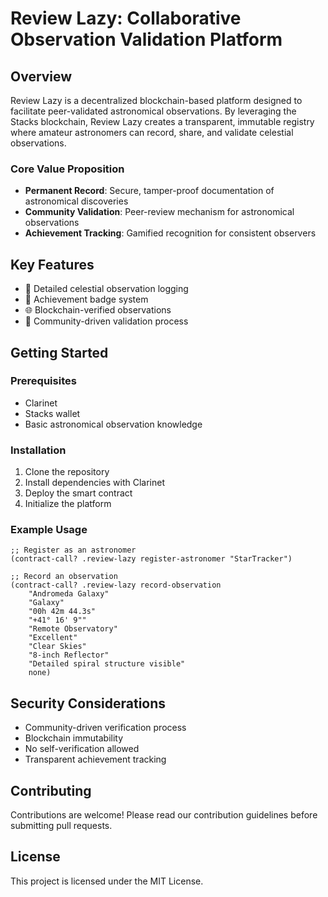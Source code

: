 # Review Lazy: Collaborative Observation Validation Platform

## Overview

Review Lazy is a decentralized blockchain-based platform designed to facilitate peer-validated astronomical observations. By leveraging the Stacks blockchain, Review Lazy creates a transparent, immutable registry where amateur astronomers can record, share, and validate celestial observations.

### Core Value Proposition

- **Permanent Record**: Secure, tamper-proof documentation of astronomical discoveries
- **Community Validation**: Peer-review mechanism for astronomical observations
- **Achievement Tracking**: Gamified recognition for consistent observers

## Key Features

- 📡 Detailed celestial observation logging
- 🏅 Achievement badge system
- 🌐 Blockchain-verified observations
- 👥 Community-driven validation process

## Getting Started

### Prerequisites

- Clarinet
- Stacks wallet
- Basic astronomical observation knowledge

### Installation

1. Clone the repository
2. Install dependencies with Clarinet
3. Deploy the smart contract
4. Initialize the platform

### Example Usage

```clarity
;; Register as an astronomer
(contract-call? .review-lazy register-astronomer "StarTracker")

;; Record an observation
(contract-call? .review-lazy record-observation 
    "Andromeda Galaxy" 
    "Galaxy" 
    "00h 42m 44.3s" 
    "+41° 16' 9"" 
    "Remote Observatory" 
    "Excellent" 
    "Clear Skies" 
    "8-inch Reflector" 
    "Detailed spiral structure visible" 
    none)
```

## Security Considerations

- Community-driven verification process
- Blockchain immutability
- No self-verification allowed
- Transparent achievement tracking

## Contributing

Contributions are welcome! Please read our contribution guidelines before submitting pull requests.

## License

This project is licensed under the MIT License.